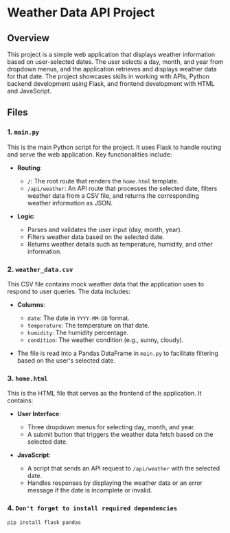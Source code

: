 # Weather Data API Project

## Overview

This project is a simple web application that displays weather information based on user-selected dates. The user selects a day, month, and year from dropdown menus, and the application retrieves and displays weather data for that date. The project showcases skills in working with APIs, Python backend development using Flask, and frontend development with HTML and JavaScript.

## Files

### 1. `main.py`

This is the main Python script for the project. It uses Flask to handle routing and serve the web application. Key functionalities include:

- **Routing**:
  - `/`: The root route that renders the `home.html` template.
  - `/api/weather`: An API route that processes the selected date, filters weather data from a CSV file, and returns the corresponding weather information as JSON.

- **Logic**:
  - Parses and validates the user input (day, month, year).
  - Filters weather data based on the selected date.
  - Returns weather details such as temperature, humidity, and other information.

### 2. `weather_data.csv`

This CSV file contains mock weather data that the application uses to respond to user queries. The data includes:

- **Columns**:
  - `date`: The date in `YYYY-MM-DD` format.
  - `temperature`: The temperature on that date.
  - `humidity`: The humidity percentage.
  - `condition`: The weather condition (e.g., sunny, cloudy).

- The file is read into a Pandas DataFrame in `main.py` to facilitate filtering based on the user's selected date.

### 3. `home.html`

This is the HTML file that serves as the frontend of the application. It contains:

- **User Interface**:
  - Three dropdown menus for selecting day, month, and year.
  - A submit button that triggers the weather data fetch based on the selected date.

- **JavaScript**:
  - A script that sends an API request to `/api/weather` with the selected date.
  - Handles responses by displaying the weather data or an error message if the date is incomplete or invalid.

### 4. `Don't forget to install required dependencies`

   ```bash
   pip install flask pandas
   ```
